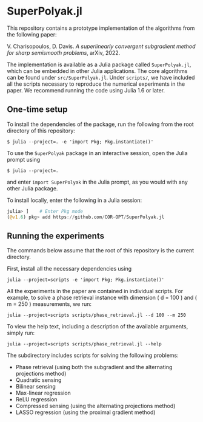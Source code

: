 # SuperPolyak.jl

This repository contains a prototype implementation of the algorithms from the following paper:

V. Charisopoulos, D. Davis. *A superlinearly convergent subgradient method for sharp semismooth problems*, arXiv, 2022.

The implementation is available as a Julia package called `SuperPolyak.jl`, which can be embedded
in other Julia applications. The core algorithms can be found under `src/SuperPolyak.jl`.
Under `scripts/`, we have included all the scripts necessary to reproduce the numerical experiments in the
paper. We recommend running the code using Julia 1.6 or later.

## One-time setup

To install the dependencies of the package, run the following from the root directory
of this repository:

```shell
$ julia --project=. -e 'import Pkg; Pkg.instantiate()'
```

To use the `SuperPolyak` package in an interactive session, open the Julia prompt using

```shell
$ julia --project=.
```

and enter `import SuperPolyak` in the Julia prompt, as you would with any other Julia package.

To install locally, enter the following in a Julia session:

```julia
julia> ]    # Enter Pkg mode
(@v1.6) pkg> add https://github.com/COR-OPT/SuperPolyak.jl
```

## Running the experiments

The commands below assume that the root of this repository is the current directory.

First, install all the necessary dependencies using

```shell
julia --project=scripts -e 'import Pkg; Pkg.instantiate()'
```

All the experiments in the paper are contained in individual scripts.
For example, to solve a phase retrieval instance with dimension \( d = 100 \) and \( m = 250 \)
measurements, we run:

```shell
julia --project=scripts scripts/phase_retrieval.jl --d 100 --m 250
```

To view the help text, including a description of the available arguments, simply run:

```shell
julia --project=scripts scripts/phase_retrieval.jl --help
```

The subdirectory includes scripts for solving the following problems:

* Phase retrieval (using both the subgradient and the alternating projections method)
* Quadratic sensing
* Bilinear sensing
* Max-linear regression
* ReLU regression
* Compressed sensing (using the alternating projections method)
* LASSO regression (using the proximal gradient method)
